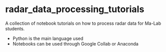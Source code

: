 # radar_data_processing_tutorials
A collection of notebook tutorials on how to process radar data for Ma-Lab students. 
 - Python is the main language used
 - Notebooks can be used through Google Collab or Anaconda
